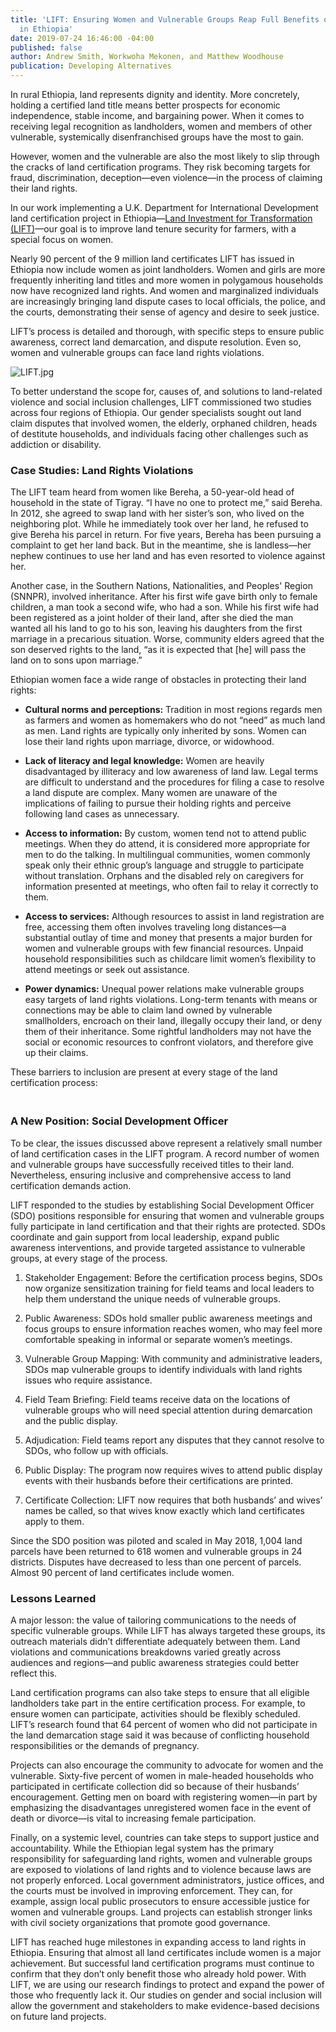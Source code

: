 ```yaml
---
title: 'LIFT: Ensuring Women and Vulnerable Groups Reap Full Benefits of Land Certification
  in Ethiopia'
date: 2019-07-24 16:46:00 -04:00
published: false
author: Andrew Smith, Workwoha Mekonen, and Matthew Woodhouse
publication: Developing Alternatives
---
```


In rural Ethiopia, land represents dignity and identity. More concretely, holding a certified land title means better prospects for economic independence, stable income, and bargaining power. When it comes to receiving legal recognition as landholders, women and members of other vulnerable, systemically disenfranchised groups have the most to gain.

However, women and the vulnerable are also the most likely to slip through the cracks of land certification programs. They risk becoming targets for fraud, discrimination, deception—even violence—in the process of claiming their land rights.

In our work implementing a U.K. Department for International Development land certification project in Ethiopia—[Land Investment for Transformation (LIFT)](https://www.dai.com/our-work/projects/ethiopia-land-investment-transformation-lift)—our goal is to improve land tenure security for farmers, with a special focus on women.

Nearly 90 percent of the 9 million land certificates LIFT has issued in Ethiopia now include women as joint landholders. Women and girls are more frequently inheriting land titles and more women in polygamous households now have recognized land rights. And women and marginalized individuals are increasingly bringing land dispute cases to local officials, the police, and the courts, demonstrating their sense of agency and desire to seek justice.

LIFT’s process is detailed and thorough, with specific steps to ensure public awareness, correct land demarcation, and dispute resolution. Even so, women and vulnerable groups can face land rights violations.

![LIFT.jpg](/uploads/LIFT.jpg)

To better understand the scope for, causes of, and solutions to land-related violence and social inclusion challenges, LIFT commissioned two studies across four regions of Ethiopia.  Our gender specialists sought out land claim disputes that involved women, the elderly, orphaned children, heads of destitute households, and individuals facing other challenges such as addiction or disability.

### Case Studies: Land Rights Violations

The LIFT team heard from women like Bereha, a 50-year-old head of household in the state of Tigray. “I have no one to protect me,” said Bereha. In 2012, she agreed to swap land with her sister’s son, who lived on the neighboring plot. While he immediately took over her land, he refused to give Bereha his parcel in return. For five years, Bereha has been pursuing a complaint to get her land back. But in the meantime, she is landless—her nephew continues to use her land and has even resorted to violence against her.

Another case, in the Southern Nations, Nationalities, and Peoples' Region (SNNPR), involved inheritance. After his first wife gave birth only to female children, a man took a second wife, who had a son. While his first wife had been registered as a joint holder of their land, after she died the man wanted all his land to go to his son, leaving his daughters from the first marriage in a precarious situation. Worse, community elders agreed that the son deserved rights to the land, “as it is expected that \[he\] will pass the land on to sons upon marriage.”

Ethiopian women face a wide range of obstacles in protecting their land rights:

* **Cultural norms and perceptions:** Tradition in most regions regards men as farmers and women as homemakers who do not “need” as much land as men. Land rights are typically only inherited by sons. Women can lose their land rights upon marriage, divorce, or widowhood.

* **Lack of literacy and legal knowledge:** Women are heavily disadvantaged by illiteracy and low awareness of land law. Legal terms are difficult to understand and the procedures for filing a case to resolve a land dispute are complex. Many women are unaware of the implications of failing to pursue their holding rights and perceive following land cases as unnecessary.

* **Access to information:** By custom, women tend not to attend public meetings. When they do attend, it is considered more appropriate for men to do the talking. In multilingual communities, women commonly speak only their ethnic group’s language and struggle to participate without translation. Orphans and the disabled rely on caregivers for information presented at meetings, who often fail to relay it correctly to them.

* **Access to services:** Although resources to assist in land registration are free, accessing them often involves traveling long distances—a substantial outlay of time and money that presents a major burden for women and vulnerable groups with few financial resources.  Unpaid household responsibilities such as childcare limit women’s flexibility to attend meetings or seek out assistance.

* **Power dynamics:** Unequal power relations make vulnerable groups easy targets of land rights violations. Long-term tenants with means or connections may be able to claim land owned by vulnerable smallholders, encroach on their land, illegally occupy their land, or deny them of their inheritance. Some rightful landholders may not have the social or economic resources to confront violators, and therefore give up their claims.

These barriers to inclusion are present at every stage of the land certification process:

<script src="//my.visme.co/visme.js"></script><div class="visme_d" data-url="9079vynk-ensuring-that-women-and-vulnerable-groups-reap-the-full-benefits-of-land-certification" data-w="800" data-h="1349" data-domain="my"></div><p style="width: 220px; font-family: Montserrat,serif; border-radius:3px; padding: 3px; font-size: 12px; color: #314152" >

### A New Position: Social Development Officer

To be clear, the issues discussed above represent a relatively small number of land certification cases in the LIFT program. A record number of women and vulnerable groups have successfully received titles to their land. Nevertheless, ensuring inclusive and comprehensive access to land certification demands action.

LIFT responded to the studies by establishing Social Development Officer (SDO) positions responsible for ensuring that women and vulnerable groups fully participate in land certification and that their rights are protected. SDOs coordinate and gain support from local leadership, expand public awareness interventions, and provide targeted assistance to vulnerable groups, at every stage of the process.

1. Stakeholder Engagement: Before the certification process begins, SDOs now organize sensitization training for field teams and local leaders to help them understand the unique needs of vulnerable groups.

2. Public Awareness: SDOs hold smaller public awareness meetings and focus groups to ensure information reaches women, who may feel more comfortable speaking in informal or separate women’s meetings.

3. Vulnerable Group Mapping: With community and administrative leaders, SDOs map vulnerable groups to identify individuals with land rights issues who require assistance.

4. Field Team Briefing: Field teams receive data on the locations of vulnerable groups who will need special attention during demarcation and the public display.

5. Adjudication: Field teams report any disputes that they cannot resolve to SDOs, who follow up with officials.

6. Public Display: The program now requires wives to attend public display events with their husbands before their certifications are printed.

7. Certificate Collection: LIFT now requires that both husbands’ and wives’ names be called, so that wives know exactly which land certificates apply to them.

Since the SDO position was piloted and scaled in May 2018, 1,004 land parcels have been returned to 618 women and vulnerable groups in 24 districts. Disputes have decreased to less than one percent of parcels. Almost 90 percent of land certificates include women.

### Lessons Learned

A major lesson: the value of tailoring communications to the needs of specific vulnerable groups. While LIFT has always targeted these groups, its outreach materials didn’t differentiate adequately between them. Land violations and communications breakdowns varied greatly across audiences and regions—and public awareness strategies could better reflect this.

Land certification programs can also take steps to ensure that all eligible landholders take part in the entire certification process. For example, to ensure women can participate, activities should be flexibly scheduled. LIFT’s research found that 64 percent of women who did not participate in the land demarcation stage said it was because of conflicting household responsibilities or the demands of pregnancy.

Projects can also encourage the community to advocate for women and the vulnerable. Sixty-five percent of women in male-headed households who participated in certificate collection did so because of their husbands’ encouragement. Getting men on board with registering women—in part by emphasizing the disadvantages unregistered women face in the event of death or divorce—is vital to increasing female participation.

Finally, on a systemic level, countries can take steps to support justice and accountability. While the Ethiopian legal system has the primary responsibility for safeguarding land rights, women and vulnerable groups are exposed to violations of land rights and to violence because laws are not properly enforced. Local government administrators, justice offices, and the courts must be involved in improving enforcement. They can, for example, assign local public prosecutors to ensure accessible justice for women and vulnerable groups. Land projects can establish stronger links with civil society organizations that promote good governance.

LIFT has reached huge milestones in expanding access to land rights in Ethiopia. Ensuring that almost all land certificates include women is a major achievement. But successful land certification programs must continue to confirm that they don’t only benefit those who already hold power. With LIFT, we are using our research findings to protect and expand the power of those who frequently lack it. Our studies on gender and social inclusion will allow the government and stakeholders to make evidence-based decisions on future land projects.